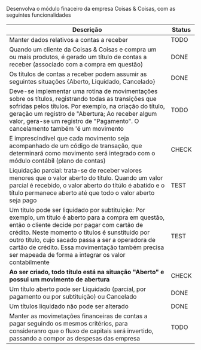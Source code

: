 Desenvolva o módulo finaceiro da empresa Coisas & Coisas, com as seguintes funcionalidades


| Descrição  | Status  |
| ------------ | ------------ |
| Manter dados relativos a contas a receber | TODO |
|  Quando um cliente da Coisas & Coisas e compra um ou mais produtos, é gerado um título de contas a receber (associado com a compra em questão) | DONE  |
|  Os títulos  de contas a receber podem assumir as seguintes situações {Aberto, Liquidado, Cancelado} |DONE|
|  Deve-se implementar uma rotina de movimentações sobre os títulos, registrando todas as transições que sofridas pelos títulos. Por exemplo, na criação do título, geração um registro de "Abertura; Ao receber algum valor, gera-se um registro de "Pagamento". O cancelamento também 'é um movimento | TODO  |
|  E imprescindível que cada movimento seja acompanhado de um código de transação, que determinará como movimento será integrado com o módulo contábil (plano de contas) |  CHECK |
| Liquidação parcial: trata-se de receber valores menores que o valor aberto do título. Quando um valor parcial é recebido, o valor aberto do títúlo é abatido e o título permanece aberto até que todo o valor aberto seja pago  | TEST  |
| Um titulo pode ser liquidado por subtituição: Por exemplo, um título é aberto para a compra em questão, então o cliente decide por pagar com cartão de crédito. Neste momento o títulos é sunstituido por outro título, cujo sacado passa a ser a operadora de cartão de crédito. Essa movimentação também precisa ser mapeada de forma a integrar os valor contabilmente  | TEST  |
| **Ao ser criado, todo título está na situação "Aberto" e possui um movimento de abertura**  | CHECK  |
| Um título aberto pode ser Liquidado (parcial, por pagamento ou por subtituição) ou Cancelado  |  DONE |
|  Um títulos liquidado não pode ser alterado | DONE  |
|  Manter as movimetações financeiras de contas a pagar seguindo os mesmos critérios, para consideranro que o fluxo de capitais será invertido, passando a compor as despesas das empresa | TODO |
